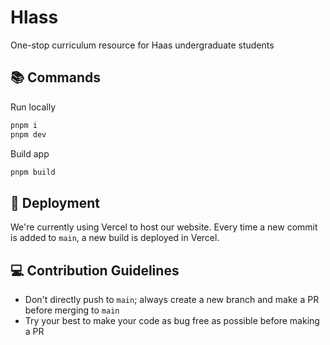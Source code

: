 # Hlass
One-stop curriculum resource for Haas undergraduate students

## 📚 Commands
Run locally
```bash
pnpm i
pnpm dev
```

Build app
```bash
pnpm build
```

## 🚀 Deployment
We're currently using Vercel to host our website. Every time a new commit is added to `main`, a new build is deployed in Vercel.

## 💻 Contribution Guidelines
- Don't directly push to `main`; always create a new branch and make a PR before merging to `main`
- Try your best to make your code as bug free as possible before making a PR
